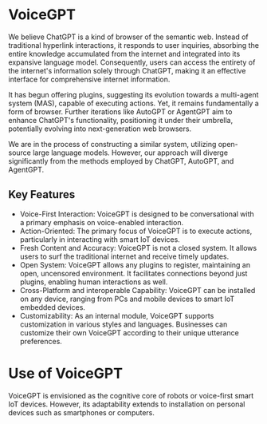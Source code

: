 # VoiceGPT

We believe ChatGPT is a kind of browser of the semantic web. Instead of traditional hyperlink interactions, it responds to user inquiries, absorbing the entire knowledge accumulated from the internet and integrated into its expansive language model. Consequently, users can access the entirety of the internet's information solely through ChatGPT, making it an effective interface for comprehensive internet information. 

It has begun offering plugins, suggesting its evolution towards a multi-agent system (MAS), capable of executing actions. Yet, it remains fundamentally a form of browser. Further iterations like AutoGPT or AgentGPT aim to enhance ChatGPT's functionality, positioning it under their umbrella, potentially evolving into next-generation web browsers.

We are in the process of constructing a similar system, utilizing open-source large language models. 
However, our approach will diverge significantly from the methods employed by ChatGPT, AutoGPT, and AgentGPT.

## Key Features

* Voice-First Interaction: VoiceGPT is designed to be conversational with a primary emphasis on voice-enabled interaction.
* Action-Oriented: The primary focus of VoiceGPT is to execute actions, particularly in interacting with smart IoT devices.
* Fresh Content and Accuracy: VoiceGPT is not a closed system. It allows users to surf the traditional internet and receive timely updates.
* Open System: VoiceGPT allows any plugins to register, maintaining an open, uncensored environment. 
  It facilitates connections beyond just plugins, enabling human interactions as well.
* Cross-Platform and interoperable Capability: VoiceGPT can be installed on any device, ranging from PCs and mobile devices to smart IoT embedded devices.
* Customizability: As an internal module, VoiceGPT supports customization in various styles and languages. 
  Businesses can customize their own VoiceGPT according to their unique utterance preferences.
  

# Use of VoiceGPT
VoiceGPT is envisioned as the cognitive core of robots or voice-first smart IoT devices. 
However, its adaptability extends to installation on personal devices such as smartphones or computers.
